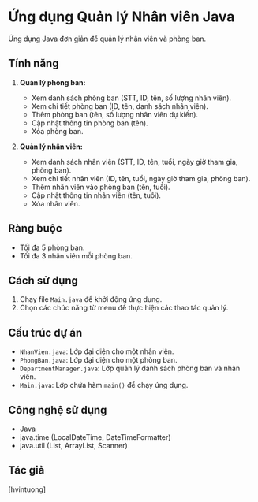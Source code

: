 # Ứng dụng Quản lý Nhân viên Java

Ứng dụng Java đơn giản để quản lý nhân viên và phòng ban.

## Tính năng

1.  **Quản lý phòng ban:**
    *   Xem danh sách phòng ban (STT, ID, tên, số lượng nhân viên).
    *   Xem chi tiết phòng ban (ID, tên, danh sách nhân viên).
    *   Thêm phòng ban (tên, số lượng nhân viên dự kiến).
    *   Cập nhật thông tin phòng ban (tên).
    *   Xóa phòng ban.

2.  **Quản lý nhân viên:**
    *   Xem danh sách nhân viên (STT, ID, tên, tuổi, ngày giờ tham gia, phòng ban).
    *   Xem chi tiết nhân viên (ID, tên, tuổi, ngày giờ tham gia, phòng ban).
    *   Thêm nhân viên vào phòng ban (tên, tuổi).
    *   Cập nhật thông tin nhân viên (tên, tuổi).
    *   Xóa nhân viên.

## Ràng buộc

*   Tối đa 5 phòng ban.
*   Tối đa 3 nhân viên mỗi phòng ban.

## Cách sử dụng

1.  Chạy file `Main.java` để khởi động ứng dụng.
2.  Chọn các chức năng từ menu để thực hiện các thao tác quản lý.

## Cấu trúc dự án

*   `NhanVien.java`: Lớp đại diện cho một nhân viên.
*   `PhongBan.java`: Lớp đại diện cho một phòng ban.
*   `DepartmentManager.java`: Lớp quản lý danh sách phòng ban và nhân viên.
*   `Main.java`: Lớp chứa hàm `main()` để chạy ứng dụng.

## Công nghệ sử dụng

*   Java
*   java.time (LocalDateTime, DateTimeFormatter)
*   java.util (List, ArrayList, Scanner)

## Tác giả

[hvintuong]

